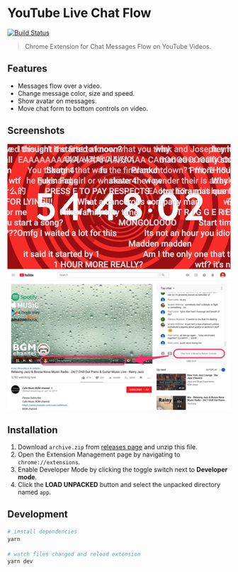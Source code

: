 # YouTube Live Chat Flow
[![Build Status](https://travis-ci.com/fiahfy/youtube-live-chat-flow.svg?branch=master)](https://travis-ci.com/fiahfy/youtube-live-chat-flow)

> Chrome Extension for Chat Messages Flow on YouTube Videos.


## Features
* Messages flow over a video.
* Change message color, size and speed.
* Show avatar on messages.
* Move chat form to bottom controls on video.


## Screenshots
![screenshot](./build/screenshots/screenshot1.png?raw=true)
![screenshot](./build/screenshots/screenshot2.png?raw=true)


## Installation
1. Download `archive.zip` from [releases page](https://github.com/fiahfy/youtube-live-chat-flow/releases) and unzip this file.
2. Open the Extension Management page by navigating to `chrome://extensions`.
3. Enable Developer Mode by clicking the toggle switch next to **Developer mode**.
4. Click the **LOAD UNPACKED** button and select the unpacked directory named `app`.


## Development
``` bash
# install dependencies
yarn

# watch files changed and reload extension
yarn dev
```
